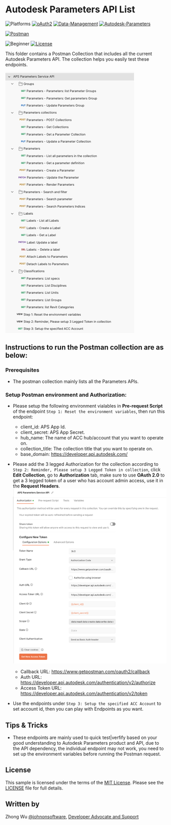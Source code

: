 # Autodesk Parameters API List

![Platforms](https://img.shields.io/badge/Web-Windows|MacOS-lightgray.svg)
[![oAuth2](https://img.shields.io/badge/Authentication-v2-green.svg)](http://developer.autodesk.com/)
[![Data-Management](https://img.shields.io/badge/Data%20Management-v2-green.svg)](http://developer.autodesk.com/)
[![Autodesk-Parameters](https://img.shields.io/badge/Autodesk%20Parameters-v1-green.svg)](http://developer.autodesk.com/)

[![Postman](https://img.shields.io/badge/Postman-v8-orange.svg)](https://www.getpostman.com/)

![Beginner](https://img.shields.io/badge/Level-Beginner-green.svg)
[![License](https://img.shields.io/:license-MIT-blue.svg)](http://opensource.org/licenses/MIT)

This folder contains a Postman Collection that includes all the current Autodesk Parameters API. The collection helps you easily test these endpoints.

![Collection](Img/collection.png)


## Instructions to run the Postman collection are as below:

### Prerequisites
- The postman collection mainly lists all the Parameters APIs.

### Setup Postman environment and Authorization:
- Please setup the following environment vialables in **Pre-request Script** of the endpoint `Step 1: Reset the environment variables`, then run this endpoint: 
    - client_id:     APS App Id.
    - client_secret: APS App Secret.
    - hub_name: The name of ACC hub/account that you want to operate on.
    - collection_title:  The collection title that you want to operate on.
    - base_domain: https://developer.api.autodesk.com/

- Please add the 3 legged Authorization for the collection according to `Step 2: Reminder, Please setup 3 Legged Token in collection`, click **Edit Collection**, go to **Authorization** tab, make sure to use **OAuth 2.0** to get a 3 legged token of a user who has account admin access, use it in the **Request Headers**.
![3leggedToken](Img/3leggedToken.png)
    - Callback URL: https://www.getpostman.com/oauth2/callback
    - Auth URL: https://developer.api.autodesk.com/authentication/v2/authorize 
    - Access Token URL: https://developer.api.autodesk.com/authentication/v2/token

- Use the endpoints under `Step 3: Setup the specified ACC Account` to set account id, then you can play with Endpoints as you want.

## Tips & Tricks
- These endpoints are mainly used to quick test|verfify based on your good understanding to Autodesk Parameters product and API, due to the API dependency, the individual endpoint may not work, you need to set up the environment variables before running the Postman request.

## License
This sample is licensed under the terms of the [MIT License](http://opensource.org/licenses/MIT). Please see the [LICENSE](../LICENSE) file for full details.

## Written by
Zhong Wu [@johnonsoftware](https://twitter.com/johnonsoftware), [Developer Advocate and Support](http://forge.autodesk.com)